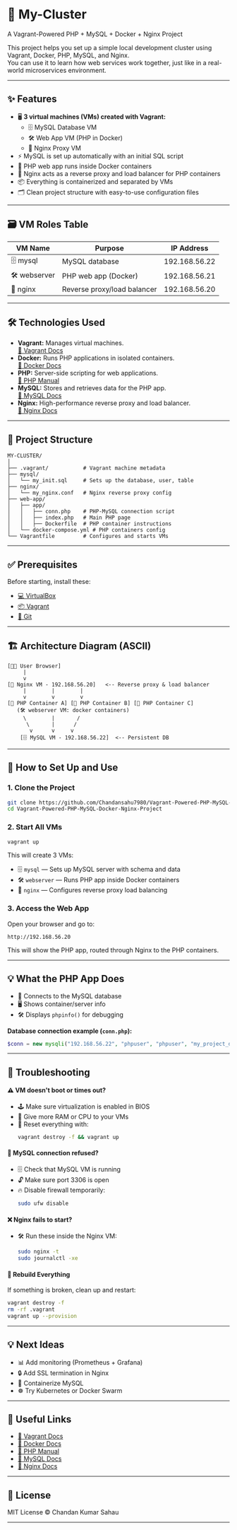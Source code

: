 # 🐘 My-Cluster  
A Vagrant-Powered PHP + MySQL + Docker + Nginx Project

This project helps you set up a simple local development cluster using Vagrant, Docker, PHP, MySQL, and Nginx.  
You can use it to learn how web services work together, just like in a real-world microservices environment.

---

## ✨ Features

- 🖥️ **3 virtual machines (VMs) created with Vagrant:**
  - 🗄️ MySQL Database VM
  - 🛠️ Web App VM (PHP in Docker)
  - 🚦 Nginx Proxy VM
- ⚡ MySQL is set up automatically with an initial SQL script
- 🐳 PHP web app runs inside Docker containers
- 🔄 Nginx acts as a reverse proxy and load balancer for PHP containers
- 📦 Everything is containerized and separated by VMs
- 🗂️ Clean project structure with easy-to-use configuration files

---

## 🗃️ VM Roles Table

| VM Name    | Purpose                    | IP Address       |
|------------|----------------------------|------------------|
| 🗄️ mysql      | MySQL database             | 192.168.56.22    |
| 🛠️ webserver  | PHP web app (Docker)       | 192.168.56.21    |
| 🚦 nginx      | Reverse proxy/load balancer| 192.168.56.20    |

---

## 🛠️ Technologies Used

- **Vagrant:** Manages virtual machines.  
  [📖 Vagrant Docs](https://developer.hashicorp.com/vagrant)
- **Docker:** Runs PHP applications in isolated containers.  
  [📖 Docker Docs](https://docs.docker.com/)
- **PHP:** Server-side scripting for web applications.  
  [📖 PHP Manual](https://www.php.net/manual/en/)
- **MySQL:** Stores and retrieves data for the PHP app.  
  [📖 MySQL Docs](https://dev.mysql.com/doc/)
- **Nginx:** High-performance reverse proxy and load balancer.  
  [📖 Nginx Docs](https://nginx.org/en/docs/)

---

## 📁 Project Structure

```
MY-CLUSTER/
│
├── .vagrant/           # Vagrant machine metadata
├── mysql/
│   └── my_init.sql     # Sets up the database, user, table
├── nginx/
│   └── my_nginx.conf   # Nginx reverse proxy config
├── web-app/
│   ├── app/
│   │   ├── conn.php    # PHP-MySQL connection script
│   │   ├── index.php   # Main PHP page
│   │   ├── Dockerfile  # PHP container instructions
│   └── docker-compose.yml # PHP containers config
└── Vagrantfile         # Configures and starts VMs
```

---

## ✅ Prerequisites

Before starting, install these:

- [💻 VirtualBox](https://www.virtualbox.org/)
- [📦 Vagrant](https://developer.hashicorp.com/vagrant/downloads)
- [🔗 Git](https://git-scm.com/downloads)

---

## 🏗️ Architecture Diagram (ASCII)

```
[🧑‍💻 User Browser]
     |
     v
[🚦 Nginx VM - 192.168.56.20]   <-- Reverse proxy & load balancer
     |        |        |
     v        v        v
[🐳 PHP Container A] [🐳 PHP Container B] [🐳 PHP Container C]
   (🛠️ webserver VM: docker containers)
     \        |       /
      \       |      /
       v      v     v
    [🗄️ MySQL VM - 192.168.56.22]  <-- Persistent DB
```

---

## 🚀 How to Set Up and Use

### 1. Clone the Project

```bash
git clone https://github.com/Chandansahu7980/Vagrant-Powered-PHP-MySQL-Docker-Nginx-Project.git
cd Vagrant-Powered-PHP-MySQL-Docker-Nginx-Project
```

### 2. Start All VMs

```bash
vagrant up
```
This will create 3 VMs:
- 🗄️ `mysql` — Sets up MySQL server with schema and data
- 🛠️ `webserver` — Runs PHP app inside Docker containers
- 🚦 `nginx` — Configures reverse proxy load balancing

### 3. Access the Web App

Open your browser and go to:
```
http://192.168.56.20
```
This will show the PHP app, routed through Nginx to the PHP containers.

---

## 💡 What the PHP App Does

- 🔗 Connects to the MySQL database
- 🖥️ Shows container/server info
- 🛠️ Displays `phpinfo()` for debugging

**Database connection example (`conn.php`):**
```php
$conn = new mysqli("192.168.56.22", "phpuser", "phpuser", "my_project_db");
```

---

## 🐛 Troubleshooting

#### ⚠️ VM doesn't boot or times out?
- 🕹️ Make sure virtualization is enabled in BIOS
- 🔋 Give more RAM or CPU to your VMs
- 🔄 Reset everything with:
  ```bash
  vagrant destroy -f && vagrant up
  ```

#### 🚫 MySQL connection refused?
- 🗄️ Check that MySQL VM is running
- 🔓 Make sure port 3306 is open
- 🔥 Disable firewall temporarily:
  ```bash
  sudo ufw disable
  ```

#### ❌ Nginx fails to start?
- 🛠️ Run these inside the Nginx VM:
  ```bash
  sudo nginx -t
  sudo journalctl -xe
  ```

#### 🔄 Rebuild Everything

If something is broken, clean up and restart:
```bash
vagrant destroy -f
rm -rf .vagrant
vagrant up --provision
```

---

## 💡 Next Ideas

- 📊 Add monitoring (Prometheus + Grafana)
- 🔒 Add SSL termination in Nginx
- 🐳 Containerize MySQL
- ☸️ Try Kubernetes or Docker Swarm

---

## 🔗 Useful Links

- [📖 Vagrant Docs](https://developer.hashicorp.com/vagrant)
- [📖 Docker Docs](https://docs.docker.com/)
- [📖 PHP Manual](https://www.php.net/manual/en/)
- [📖 MySQL Docs](https://dev.mysql.com/doc/)
- [📖 Nginx Docs](https://nginx.org/en/docs/)

---

## 📄 License

MIT License © Chandan Kumar Sahau

---
